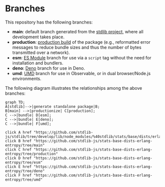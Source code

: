 <!--

@license Apache-2.0

Copyright (c) 2022 The Stdlib Authors.

Licensed under the Apache License, Version 2.0 (the "License");
you may not use this file except in compliance with the License.
You may obtain a copy of the License at

    http://www.apache.org/licenses/LICENSE-2.0

Unless required by applicable law or agreed to in writing, software
distributed under the License is distributed on an "AS IS" BASIS,
WITHOUT WARRANTIES OR CONDITIONS OF ANY KIND, either express or implied.
See the License for the specific language governing permissions and
limitations under the License.

-->

# Branches

This repository has the following branches:

-   **main**: default branch generated from the [stdlib project][stdlib-url], where all development takes place.
-   **production**: [production build][production-url] of the package (e.g., reformatted error messages to reduce bundle sizes and thus the number of bytes transmitted over a network).
-   **esm**: [ES Module][esm-url] branch for use via a `script` tag without the need for installation and bundlers.
-   **deno**: [Deno][deno-url] branch for use in Deno.
-   **umd**: [UMD][umd-url] branch for use in Observable, or in dual browser/Node.js environments.

The following diagram illustrates the relationships among the above branches:

```mermaid
graph TD;
A[stdlib]-->|generate standalone package|B;
B[main] -->|productionize| C[production];
C -->|bundle| D[esm];
C -->|bundle| E[deno];
C -->|bundle| F[umd];

click A href "https://github.com/stdlib-js/stdlib/tree/develop/lib/node_modules/%40stdlib/stats/base/dists/erlang/entropy"
click B href "https://github.com/stdlib-js/stats-base-dists-erlang-entropy/tree/main"
click C href "https://github.com/stdlib-js/stats-base-dists-erlang-entropy/tree/production"
click D href "https://github.com/stdlib-js/stats-base-dists-erlang-entropy/tree/esm"
click E href "https://github.com/stdlib-js/stats-base-dists-erlang-entropy/tree/deno"
click F href "https://github.com/stdlib-js/stats-base-dists-erlang-entropy/tree/umd"
```

[stdlib-url]: https://github.com/stdlib-js/stdlib/tree/develop/lib/node_modules/%40stdlib/stats/base/dists/erlang/entropy
[production-url]: https://github.com/stdlib-js/stats-base-dists-erlang-entropy/tree/production
[deno-url]: https://github.com/stdlib-js/stats-base-dists-erlang-entropy/tree/deno
[umd-url]: https://github.com/stdlib-js/stats-base-dists-erlang-entropy/tree/umd
[esm-url]: https://github.com/stdlib-js/stats-base-dists-erlang-entropy/tree/esm